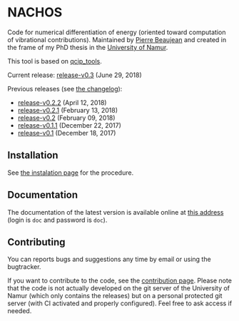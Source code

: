 # NACHOS

Code for numerical differentiation of energy (oriented toward computation of vibrational contributions).
Maintained by [Pierre Beaujean](pierre.beaujean@unamur.be) and created in the frame of my PhD thesis in the [University of Namur](https://www.unamur.be).

This tool is based on [qcip_tools](https://gitlab.unamur.be/chimie/lct/qcip_tools).

<!-- STABLE: -->
Current release: [release-v0.3](https://gitlab.unamur.be/chimie/lct/nachos/tree/release-v0.3) (June 29, 2018)

Previous releases (see [the changelog](./CHANGELOG.md)):
<!-- PREVIOUS: -->
+  [release-v0.2.2](https://gitlab.unamur.be/chimie/lct/nachos/tree/release-v0.2.2) (April 12, 2018)
+  [release-v0.2.1](https://gitlab.unamur.be/chimie/lct/nachos/tree/release-v0.2.1) (February 13, 2018)
+  [release-v0.2](https://gitlab.unamur.be/chimie/lct/nachos/tree/release-v0.2) (February 09, 2018)
+  [release-v0.1.1](https://gitlab.unamur.be/pierre.beaujean/nachos/tree/release-v0.1.1) (December 22, 2017)
+  [release-v0.1](https://gitlab.unamur.be/chimie/lct/nachos/tree/release-v0.1) (December 18, 2017)


## Installation

See [the instalation page](http://perso.unamur.be/~pbeaujea/nachos/html/install.html) for the procedure.

## Documentation

The documentation of the latest version is available online at [this address](http://perso.unamur.be/~pbeaujea/nachos/html/)  (login is `doc` and password is `doc`).

## Contributing

You can reports bugs and suggestions any time by email or using the bugtracker.

If you want to contribute to the code, see the [contribution page](./documentation/source/contributing.rst). 
Please note that the code is not actually developed on the git server of the University of Namur (which only contains the releases) but on a personal protected git server (with CI activated and properly configured). 
Feel free to ask access if needed.
